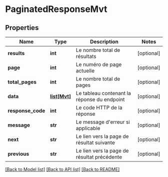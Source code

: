 # PaginatedResponseMvt

## Properties
Name | Type | Description | Notes
------------ | ------------- | ------------- | -------------
**results** | **int** | Le nombre total de résultats | [optional] 
**page** | **int** | Le numéro de page actuelle | [optional] 
**total_pages** | **int** | Le nombre total de pages | [optional] 
**data** | [**list[Mvt]**](Mvt.md) | Le tableau contenant la réponse du endpoint | [optional] 
**response_code** | **int** | Le code HTTP de la réponse | [optional] 
**message** | **str** | Le message d&#x27;erreur si applicable | [optional] 
**next** | **str** | Le lien vers la page de résultat suivante | [optional] 
**previous** | **str** | Le lien vers la page de résultat précédente | [optional] 

[[Back to Model list]](../README.md#documentation-for-models) [[Back to API list]](../README.md#documentation-for-api-endpoints) [[Back to README]](../README.md)

